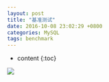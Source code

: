 ```yaml
---
layout: post
title: "基准测试" 
date: 2016-10-08 23:02:29 +0800
categories: MySQL
tags: benchmark
---
```

* content
{:toc}

![](http://i.imgur.com/TxPjy6g.jpg)






















